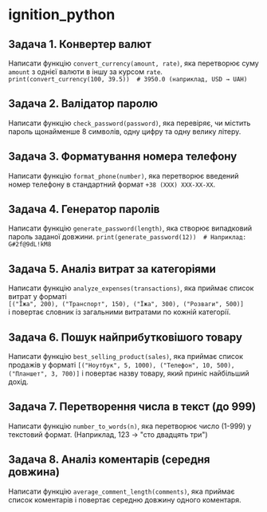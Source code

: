 # ignition_python

## Задача 1. Конвертер валют  
Написати функцію `convert_currency(amount, rate)`, яка перетворює суму `amount` з однієї валюти в іншу за курсом `rate`.
`print(convert_currency(100, 39.5))  # 3950.0 (наприклад, USD → UAH)`

## Задача 2. Валідатор паролю
Написати функцію `check_password(password)`, яка перевіряє, чи містить пароль щонайменше 8 символів, одну цифру та одну велику літеру.

## Задача 3. Форматування номера телефону
Написати функцію `format_phone(number)`, яка перетворює введений номер телефону в стандартний формат `+38 (XXX) XXX-XX-XX`.

## Задача 4. Генератор паролів
Написати функцію `generate_password(length)`, яка створює випадковий пароль заданої довжини.
`print(generate_password(12))  # Наприклад: G#2f@9dL!kM8`

## Задача 5. Аналіз витрат за категоріями
Написати функцію `analyze_expenses(transactions)`, яка приймає список витрат у форматі  
`[("Їжа", 200), ("Транспорт", 150), ("Їжа", 300), ("Розваги", 500)]`  
і повертає словник із загальними витратами по кожній категорії.

## Задача 6. Пошук найприбутковішого товару
Написати функцію `best_selling_product(sales)`, яка приймає список продажів у форматі
`[("Ноутбук", 5, 1000), ("Телефон", 10, 500), ("Планшет", 3, 700)]`
і повертає назву товару, який приніс найбільший дохід.

## Задача 7. Перетворення числа в текст (до 999)
Написати функцію `number_to_words(n)`, яка перетворює число (1-999) у текстовий формат.
(Наприклад, 123 → "сто двадцять три")

## Задача 8. Аналіз коментарів (середня довжина)
Написати функцію `average_comment_length(comments)`, яка приймає список коментарів і повертає середню довжину одного коментаря.